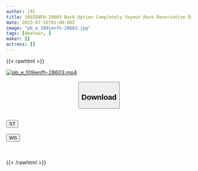 ```yaml
---
author: j91
title: 109IENFH-28603 Back Option Completely Voyeur Rare Reservation Difficult God Men’s Esthetic Lady’s Ejaculation Unlimited Raw Insertion Irma
date: 2023-07-26T02:00:00Z
image: "pb_e_109ienfh-28603.jpg"
tags: [Amateur, ]
maker: []
actress: []
---
```



{{< rawhtml >}}

<div class="video" data-videoid="MZXDvvL7DQHmbVA">
    <a href="javascript:;">
        <img src="https://my.j91.asia/posts/pb_e_109ienfh-28603/pb_e_109ienfh-28603.jpg" width="WIDTH" height="HEIGHT" alt="pb_e_109ienfh-28603.mp4" loading="lazy">
    </a>
</div>

<script type="text/javascript" src="https://j91.asia/asset/on-demand-st.js"></script>

<br>
  <link rel="stylesheet" href="https://j91.asia/asset/bs5.css">
  
  <center>
  <button class="btn btn-primary" type="button" data-bs-toggle="collapse" data-bs-target=".multi-collapse" aria-expanded="false" aria-controls="multiCollapseExample1 multiCollapseExample2"><h2>Download</h2></button></center>
</p>
<div class="row">
  <div class="col">
    <div class="collapse multi-collapse" id="multiCollapseExample1">
      <div class="card card-body">
	      	      <br>
<div class="buttons">  
<a href="https://streamtape.to/v/MZXDvvL7DQHmbVA"><button class="btn-hover color-3"><i class="fa fa-download"></i> ST</button></a></div>
    </div>
  </div>
</div>
  <div class="col">
    <div class="collapse multi-collapse" id="multiCollapseExample2">
      <div class="card card-body">
	      <br>
<div class="buttons">
    <a href="https://wolfstream.tv/7q38jg8a0j1x.html"><button class="btn-hover color-9"><i class="fa fa-download"></i> WS</button></a></div>
<br><br>
      </div>
    </div>
  </div>
</div>

{{< /rawhtml >}}